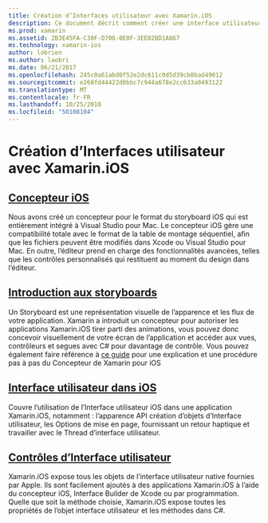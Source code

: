 ```yaml
---
title: Création d’Interfaces utilisateur avec Xamarin.iOS
description: Ce document décrit comment créer une interface utilisateur dans une application Xamarin.iOS. Il fournit des liens vers les guides sur le concepteur iOS, des plans conceptuels, concepts d’interface générale d’iOS et utilisateur iOS de contrôles d’interface.
ms.prod: xamarin
ms.assetid: 2B3E45FA-C30F-D708-0E8F-3EE02BD1A867
ms.technology: xamarin-ios
author: lobrien
ms.author: laobri
ms.date: 06/21/2017
ms.openlocfilehash: 245c0a61abd0f52e2dc611c0d5d39cb0bad49012
ms.sourcegitcommit: e268fd44422d0bbc7c944a678e2cc633a0493122
ms.translationtype: MT
ms.contentlocale: fr-FR
ms.lasthandoff: 10/25/2018
ms.locfileid: "50108104"
---
```

# <a name="building-user-interfaces-with-xamarinios"></a>Création d’Interfaces utilisateur avec Xamarin.iOS

## <a name="ios-designeriosuser-interfacedesignerindexmd"></a>[Concepteur iOS](~/ios/user-interface/designer/index.md)

Nous avons créé un concepteur pour le format du storyboard iOS qui est entièrement intégré à Visual Studio pour Mac. Le concepteur iOS gère une compatibilité totale avec le format de la table de montage séquentiel, afin que les fichiers peuvent être modifiés dans Xcode ou Visual Studio pour Mac. En outre, l’éditeur prend en charge des fonctionnalités avancées, telles que les contrôles personnalisés qui restituent au moment du design dans l’éditeur.

## <a name="introduction-to-storyboardsiosuser-interfacestoryboardsindexmd"></a>[Introduction aux storyboards](~/ios/user-interface/storyboards/index.md)

Un Storyboard est une représentation visuelle de l’apparence et les flux de votre application. Xamarin a introduit un concepteur pour autoriser les applications Xamarin.iOS tirer parti des animations, vous pouvez donc concevoir visuellement de votre écran de l’application et accéder aux vues, contrôleurs et segues avec C# pour davantage de contrôle. Vous pouvez également faire référence à [ce guide](~/ios/user-interface/designer/introduction.md) pour une explication et une procédure pas à pas du Concepteur de Xamarin pour iOS

## <a name="user-interface-in-iosiosuser-interfaceios-uiindexmd"></a>[Interface utilisateur dans iOS](~/ios/user-interface/ios-ui/index.md)

Couvre l’utilisation de l’Interface utilisateur iOS dans une application Xamarin.iOS, notamment : l’apparence API création d’objets d’Interface utilisateur, les Options de mise en page, fournissant un retour haptique et travailler avec le Thread d’interface utilisateur.

## <a name="user-interface-controlsiosuser-interfacecontrolsindexmd"></a>[Contrôles d’Interface utilisateur](~/ios/user-interface/controls/index.md)

Xamarin.iOS expose tous les objets de l’interface utilisateur native fournies par Apple. Ils sont facilement ajoutés à des applications Xamarin.iOS à l’aide du concepteur iOS, Interface Builder de Xcode ou par programmation. Quelle que soit la méthode choisie, Xamarin.iOS expose toutes les propriétés de l’objet interface utilisateur et les méthodes dans C#.
